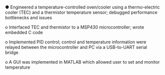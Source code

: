●	Engineered a temperature-controlled oven/cooler using a thermo-electric cooler (TEC) and a thermistor temperature sensor; debugged performance bottlenecks and issues 

o	Interfaced TEC and thermistor to a MSP430 microcontroller; wrote embedded C code

o	Implemented PID control; control and temperature information were relayed between the microcontroller and PC via a USB-to-UART serial bridge 

o	A GUI was implemented in MATLAB which allowed user to set and monitor temperature 

